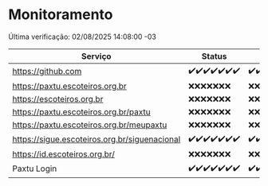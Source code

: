 # Monitoramento

Última verificação: 02/08/2025 14:08:00 -03

|Serviço|Status|Últimas 24h|
|---|---|---|
|https://github.com|<span title="2025-07-26: OK=23">✔️</span><span title="2025-07-27: OK=22">✔️</span><span title="2025-07-28: OK=22">✔️</span><span title="2025-07-29: OK=22">✔️</span><span title="2025-07-30: OK=23">✔️</span><span title="2025-07-31: OK=23">✔️</span><span title="2025-08-01: OK=15">✔️</span>|<span title="01/08/2025 14:13:00 -03 : 200">✔️</span><span title="01/08/2025 15:14:00 -03 : 200">✔️</span><span title="01/08/2025 16:11:00 -03 : 200">✔️</span><span title="01/08/2025 17:11:00 -03 : 200">✔️</span><span title="01/08/2025 18:09:00 -03 : 200">✔️</span><span title="01/08/2025 19:09:00 -03 : 200">✔️</span><span title="01/08/2025 20:10:00 -03 : 200">✔️</span><span title="01/08/2025 21:51:00 -03 : 200">✔️</span><span title="01/08/2025 23:47:00 -03 : 200">✔️</span><span title="02/08/2025 00:50:00 -03 : 200">✔️</span><span title="02/08/2025 01:25:00 -03 : 200">✔️</span><span title="02/08/2025 02:15:00 -03 : 200">✔️</span><span title="02/08/2025 03:13:00 -03 : 200">✔️</span><span title="02/08/2025 04:10:00 -03 : 200">✔️</span><span title="02/08/2025 05:12:00 -03 : 200">✔️</span><span title="02/08/2025 06:10:00 -03 : 200">✔️</span><span title="02/08/2025 07:10:00 -03 : 200">✔️</span><span title="02/08/2025 08:08:00 -03 : 200">✔️</span><span title="02/08/2025 09:17:00 -03 : 200">✔️</span><span title="02/08/2025 10:23:00 -03 : 200">✔️</span><span title="02/08/2025 11:09:00 -03 : 200">✔️</span><span title="02/08/2025 12:09:00 -03 : 200">✔️</span><span title="02/08/2025 13:10:00 -03 : 200">✔️</span><span title="02/08/2025 14:08:00 -03 : 200">✔️</span>|
|https://paxtu.escoteiros.org.br|<span title="2025-07-26: Falhas=23">❌</span><span title="2025-07-27: Falhas=22">❌</span><span title="2025-07-28: Falhas=22">❌</span><span title="2025-07-29: Falhas=22">❌</span><span title="2025-07-30: Falhas=23">❌</span><span title="2025-07-31: Falhas=23">❌</span><span title="2025-08-01: Falhas=15">❌</span>|<span title="01/08/2025 14:13:00 -03 : 403">❌</span><span title="01/08/2025 15:14:00 -03 : 403">❌</span><span title="01/08/2025 16:11:00 -03 : 403">❌</span><span title="01/08/2025 17:11:00 -03 : 403">❌</span><span title="01/08/2025 18:09:00 -03 : 403">❌</span><span title="01/08/2025 19:09:00 -03 : 403">❌</span><span title="01/08/2025 20:10:00 -03 : 403">❌</span><span title="01/08/2025 21:51:00 -03 : 403">❌</span><span title="01/08/2025 23:47:00 -03 : 403">❌</span><span title="02/08/2025 00:50:00 -03 : 403">❌</span><span title="02/08/2025 01:25:00 -03 : 403">❌</span><span title="02/08/2025 02:15:00 -03 : 403">❌</span><span title="02/08/2025 03:13:00 -03 : 403">❌</span><span title="02/08/2025 04:10:00 -03 : 403">❌</span><span title="02/08/2025 05:12:00 -03 : 403">❌</span><span title="02/08/2025 06:10:00 -03 : 403">❌</span><span title="02/08/2025 07:10:00 -03 : 403">❌</span><span title="02/08/2025 08:08:00 -03 : 403">❌</span><span title="02/08/2025 09:17:00 -03 : 403">❌</span><span title="02/08/2025 10:23:00 -03 : 403">❌</span><span title="02/08/2025 11:09:00 -03 : 403">❌</span><span title="02/08/2025 12:09:00 -03 : 403">❌</span><span title="02/08/2025 13:10:00 -03 : 403">❌</span><span title="02/08/2025 14:08:00 -03 : 403">❌</span>|
|https://escoteiros.org.br|<span title="2025-07-26: Falhas=23">❌</span><span title="2025-07-27: Falhas=22">❌</span><span title="2025-07-28: Falhas=22">❌</span><span title="2025-07-29: Falhas=22">❌</span><span title="2025-07-30: Falhas=23">❌</span><span title="2025-07-31: Falhas=23">❌</span><span title="2025-08-01: Falhas=15">❌</span>|<span title="01/08/2025 14:13:00 -03 : 403">❌</span><span title="01/08/2025 15:14:00 -03 : 403">❌</span><span title="01/08/2025 16:11:00 -03 : 403">❌</span><span title="01/08/2025 17:11:00 -03 : 403">❌</span><span title="01/08/2025 18:09:00 -03 : 403">❌</span><span title="01/08/2025 19:09:00 -03 : 403">❌</span><span title="01/08/2025 20:10:00 -03 : 403">❌</span><span title="01/08/2025 21:51:00 -03 : 403">❌</span><span title="01/08/2025 23:47:00 -03 : 403">❌</span><span title="02/08/2025 00:50:00 -03 : 403">❌</span><span title="02/08/2025 01:25:00 -03 : 403">❌</span><span title="02/08/2025 02:15:00 -03 : 403">❌</span><span title="02/08/2025 03:13:00 -03 : 403">❌</span><span title="02/08/2025 04:10:00 -03 : 403">❌</span><span title="02/08/2025 05:12:00 -03 : 403">❌</span><span title="02/08/2025 06:10:00 -03 : 403">❌</span><span title="02/08/2025 07:10:00 -03 : 403">❌</span><span title="02/08/2025 08:08:00 -03 : 403">❌</span><span title="02/08/2025 09:17:00 -03 : 403">❌</span><span title="02/08/2025 10:23:00 -03 : 403">❌</span><span title="02/08/2025 11:09:00 -03 : 403">❌</span><span title="02/08/2025 12:09:00 -03 : 403">❌</span><span title="02/08/2025 13:10:00 -03 : 403">❌</span><span title="02/08/2025 14:08:00 -03 : 403">❌</span>|
|https://paxtu.escoteiros.org.br/paxtu|<span title="2025-07-26: Falhas=23">❌</span><span title="2025-07-27: Falhas=22">❌</span><span title="2025-07-28: Falhas=22">❌</span><span title="2025-07-29: Falhas=22">❌</span><span title="2025-07-30: Falhas=23">❌</span><span title="2025-07-31: Falhas=23">❌</span><span title="2025-08-01: Falhas=15">❌</span>|<span title="01/08/2025 14:13:00 -03 : 403">❌</span><span title="01/08/2025 15:14:00 -03 : 403">❌</span><span title="01/08/2025 16:11:00 -03 : 403">❌</span><span title="01/08/2025 17:11:00 -03 : 403">❌</span><span title="01/08/2025 18:09:00 -03 : 403">❌</span><span title="01/08/2025 19:09:00 -03 : 403">❌</span><span title="01/08/2025 20:10:00 -03 : 403">❌</span><span title="01/08/2025 21:51:00 -03 : 403">❌</span><span title="01/08/2025 23:47:00 -03 : 403">❌</span><span title="02/08/2025 00:50:00 -03 : 403">❌</span><span title="02/08/2025 01:26:00 -03 : 403">❌</span><span title="02/08/2025 02:15:00 -03 : 403">❌</span><span title="02/08/2025 03:13:00 -03 : 403">❌</span><span title="02/08/2025 04:10:00 -03 : 403">❌</span><span title="02/08/2025 05:12:00 -03 : 403">❌</span><span title="02/08/2025 06:10:00 -03 : 403">❌</span><span title="02/08/2025 07:10:00 -03 : 403">❌</span><span title="02/08/2025 08:08:00 -03 : 403">❌</span><span title="02/08/2025 09:17:00 -03 : 403">❌</span><span title="02/08/2025 10:23:00 -03 : 403">❌</span><span title="02/08/2025 11:09:00 -03 : 403">❌</span><span title="02/08/2025 12:09:00 -03 : 403">❌</span><span title="02/08/2025 13:10:00 -03 : 403">❌</span><span title="02/08/2025 14:08:00 -03 : 403">❌</span>|
|https://paxtu.escoteiros.org.br/meupaxtu|<span title="2025-07-26: Falhas=23">❌</span><span title="2025-07-27: Falhas=22">❌</span><span title="2025-07-28: Falhas=22">❌</span><span title="2025-07-29: Falhas=22">❌</span><span title="2025-07-30: Falhas=23">❌</span><span title="2025-07-31: Falhas=23">❌</span><span title="2025-08-01: Falhas=15">❌</span>|<span title="01/08/2025 14:13:00 -03 : 403">❌</span><span title="01/08/2025 15:14:00 -03 : 403">❌</span><span title="01/08/2025 16:11:00 -03 : 403">❌</span><span title="01/08/2025 17:11:00 -03 : 403">❌</span><span title="01/08/2025 18:09:00 -03 : 403">❌</span><span title="01/08/2025 19:09:00 -03 : 403">❌</span><span title="01/08/2025 20:10:00 -03 : 403">❌</span><span title="01/08/2025 21:51:00 -03 : 403">❌</span><span title="01/08/2025 23:47:00 -03 : 403">❌</span><span title="02/08/2025 00:50:00 -03 : 403">❌</span><span title="02/08/2025 01:26:00 -03 : 403">❌</span><span title="02/08/2025 02:15:00 -03 : 403">❌</span><span title="02/08/2025 03:13:00 -03 : 403">❌</span><span title="02/08/2025 04:10:00 -03 : 403">❌</span><span title="02/08/2025 05:12:00 -03 : 403">❌</span><span title="02/08/2025 06:10:00 -03 : 403">❌</span><span title="02/08/2025 07:10:00 -03 : 403">❌</span><span title="02/08/2025 08:08:00 -03 : 403">❌</span><span title="02/08/2025 09:17:00 -03 : 403">❌</span><span title="02/08/2025 10:23:00 -03 : 403">❌</span><span title="02/08/2025 11:09:00 -03 : 403">❌</span><span title="02/08/2025 12:09:00 -03 : 403">❌</span><span title="02/08/2025 13:10:00 -03 : 403">❌</span><span title="02/08/2025 14:08:00 -03 : 403">❌</span>|
|https://sigue.escoteiros.org.br/siguenacional|<span title="2025-07-26: OK=23">✔️</span><span title="2025-07-27: OK=22">✔️</span><span title="2025-07-28: OK=22">✔️</span><span title="2025-07-29: OK=22">✔️</span><span title="2025-07-30: OK=23">✔️</span><span title="2025-07-31: OK=23">✔️</span><span title="2025-08-01: OK=15">✔️</span>|<span title="01/08/2025 14:13:00 -03 : 200">✔️</span><span title="01/08/2025 15:14:00 -03 : 200">✔️</span><span title="01/08/2025 16:11:00 -03 : 200">✔️</span><span title="01/08/2025 17:11:00 -03 : 200">✔️</span><span title="01/08/2025 18:09:00 -03 : 200">✔️</span><span title="01/08/2025 19:09:00 -03 : 200">✔️</span><span title="01/08/2025 20:10:00 -03 : 200">✔️</span><span title="01/08/2025 21:51:00 -03 : 0">❌</span><span title="01/08/2025 23:47:00 -03 : 200">✔️</span><span title="02/08/2025 00:50:00 -03 : 200">✔️</span><span title="02/08/2025 01:26:00 -03 : 200">✔️</span><span title="02/08/2025 02:15:00 -03 : 200">✔️</span><span title="02/08/2025 03:13:00 -03 : 200">✔️</span><span title="02/08/2025 04:10:00 -03 : 200">✔️</span><span title="02/08/2025 05:12:00 -03 : 200">✔️</span><span title="02/08/2025 06:10:00 -03 : 200">✔️</span><span title="02/08/2025 07:10:00 -03 : 200">✔️</span><span title="02/08/2025 08:08:00 -03 : 200">✔️</span><span title="02/08/2025 09:17:00 -03 : 200">✔️</span><span title="02/08/2025 10:23:00 -03 : 200">✔️</span><span title="02/08/2025 11:09:00 -03 : 200">✔️</span><span title="02/08/2025 12:09:00 -03 : 200">✔️</span><span title="02/08/2025 13:10:00 -03 : 200">✔️</span><span title="02/08/2025 14:08:00 -03 : 200">✔️</span>|
|https://id.escoteiros.org.br/|<span title="2025-07-26: Falhas=23">❌</span><span title="2025-07-27: Falhas=22">❌</span><span title="2025-07-28: Falhas=22">❌</span><span title="2025-07-29: Falhas=22">❌</span><span title="2025-07-30: Falhas=23">❌</span><span title="2025-07-31: Falhas=23">❌</span><span title="2025-08-01: Falhas=15">❌</span>|<span title="01/08/2025 14:13:00 -03 : 403">❌</span><span title="01/08/2025 15:14:00 -03 : 403">❌</span><span title="01/08/2025 16:11:00 -03 : 403">❌</span><span title="01/08/2025 17:11:00 -03 : 403">❌</span><span title="01/08/2025 18:09:00 -03 : 403">❌</span><span title="01/08/2025 19:09:00 -03 : 403">❌</span><span title="01/08/2025 20:10:00 -03 : 403">❌</span><span title="01/08/2025 21:51:00 -03 : 403">❌</span><span title="01/08/2025 23:47:00 -03 : 403">❌</span><span title="02/08/2025 00:50:00 -03 : 403">❌</span><span title="02/08/2025 01:26:00 -03 : 403">❌</span><span title="02/08/2025 02:15:00 -03 : 403">❌</span><span title="02/08/2025 03:13:00 -03 : 403">❌</span><span title="02/08/2025 04:10:00 -03 : 403">❌</span><span title="02/08/2025 05:12:00 -03 : 403">❌</span><span title="02/08/2025 06:10:00 -03 : 403">❌</span><span title="02/08/2025 07:10:00 -03 : 403">❌</span><span title="02/08/2025 08:08:00 -03 : 403">❌</span><span title="02/08/2025 09:17:00 -03 : 403">❌</span><span title="02/08/2025 10:23:00 -03 : 403">❌</span><span title="02/08/2025 11:09:00 -03 : 403">❌</span><span title="02/08/2025 12:09:00 -03 : 403">❌</span><span title="02/08/2025 13:10:00 -03 : 403">❌</span><span title="02/08/2025 14:08:00 -03 : 403">❌</span>|
|Paxtu Login|<span title="2025-07-26: OK=23">✔️</span><span title="2025-07-27: OK=22">✔️</span><span title="2025-07-28: OK=22">✔️</span><span title="2025-07-29: OK=22">✔️</span><span title="2025-07-30: OK=23">✔️</span><span title="2025-07-31: OK=23">✔️</span><span title="2025-08-01: OK=15">✔️</span>|<span title="01/08/2025 14:13:00 -03 : 200">✔️</span><span title="01/08/2025 15:14:00 -03 : 200">✔️</span><span title="01/08/2025 16:11:00 -03 : 200">✔️</span><span title="01/08/2025 17:11:00 -03 : 200">✔️</span><span title="01/08/2025 18:09:00 -03 : 200">✔️</span><span title="01/08/2025 19:09:00 -03 : 200">✔️</span><span title="01/08/2025 20:10:00 -03 : 200">✔️</span><span title="01/08/2025 21:51:00 -03 : 200">✔️</span><span title="01/08/2025 23:47:00 -03 : 200">✔️</span><span title="02/08/2025 00:50:00 -03 : 200">✔️</span><span title="02/08/2025 01:26:00 -03 : 200">✔️</span><span title="02/08/2025 02:15:00 -03 : 200">✔️</span><span title="02/08/2025 03:13:00 -03 : 200">✔️</span><span title="02/08/2025 04:10:00 -03 : 200">✔️</span><span title="02/08/2025 05:12:00 -03 : 200">✔️</span><span title="02/08/2025 06:10:00 -03 : 200">✔️</span><span title="02/08/2025 07:10:00 -03 : 200">✔️</span><span title="02/08/2025 08:08:00 -03 : 200">✔️</span><span title="02/08/2025 09:17:00 -03 : 200">✔️</span><span title="02/08/2025 10:23:00 -03 : 200">✔️</span><span title="02/08/2025 11:09:00 -03 : 200">✔️</span><span title="02/08/2025 12:09:00 -03 : 200">✔️</span><span title="02/08/2025 13:10:00 -03 : 200">✔️</span><span title="02/08/2025 14:08:00 -03 : 200">✔️</span>|
